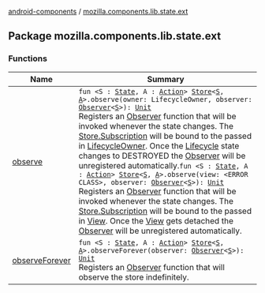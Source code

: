[android-components](../index.md) / [mozilla.components.lib.state.ext](./index.md)

## Package mozilla.components.lib.state.ext

### Functions

| Name | Summary |
|---|---|
| [observe](observe.md) | `fun <S : `[`State`](../mozilla.components.lib.state/-state.md)`, A : `[`Action`](../mozilla.components.lib.state/-action.md)`> `[`Store`](../mozilla.components.lib.state/-store/index.md)`<`[`S`](observe.md#S)`, `[`A`](observe.md#A)`>.observe(owner: LifecycleOwner, observer: `[`Observer`](../mozilla.components.lib.state/-observer.md)`<`[`S`](observe.md#S)`>): `[`Unit`](https://kotlinlang.org/api/latest/jvm/stdlib/kotlin/-unit/index.html)<br>Registers an [Observer](../mozilla.components.lib.state/-observer.md) function that will be invoked whenever the state changes. The [Store.Subscription](../mozilla.components.lib.state/-store/-subscription/index.md) will be bound to the passed in [LifecycleOwner](#). Once the [Lifecycle](#) state changes to DESTROYED the [Observer](../mozilla.components.lib.state/-observer.md) will be unregistered automatically.`fun <S : `[`State`](../mozilla.components.lib.state/-state.md)`, A : `[`Action`](../mozilla.components.lib.state/-action.md)`> `[`Store`](../mozilla.components.lib.state/-store/index.md)`<`[`S`](observe.md#S)`, `[`A`](observe.md#A)`>.observe(view: <ERROR CLASS>, observer: `[`Observer`](../mozilla.components.lib.state/-observer.md)`<`[`S`](observe.md#S)`>): `[`Unit`](https://kotlinlang.org/api/latest/jvm/stdlib/kotlin/-unit/index.html)<br>Registers an [Observer](../mozilla.components.lib.state/-observer.md) function that will be invoked whenever the state changes. The [Store.Subscription](../mozilla.components.lib.state/-store/-subscription/index.md) will be bound to the passed in [View](#). Once the [View](#) gets detached the [Observer](../mozilla.components.lib.state/-observer.md) will be unregistered automatically. |
| [observeForever](observe-forever.md) | `fun <S : `[`State`](../mozilla.components.lib.state/-state.md)`, A : `[`Action`](../mozilla.components.lib.state/-action.md)`> `[`Store`](../mozilla.components.lib.state/-store/index.md)`<`[`S`](observe-forever.md#S)`, `[`A`](observe-forever.md#A)`>.observeForever(observer: `[`Observer`](../mozilla.components.lib.state/-observer.md)`<`[`S`](observe-forever.md#S)`>): `[`Unit`](https://kotlinlang.org/api/latest/jvm/stdlib/kotlin/-unit/index.html)<br>Registers an [Observer](../mozilla.components.lib.state/-observer.md) function that will observe the store indefinitely. |
